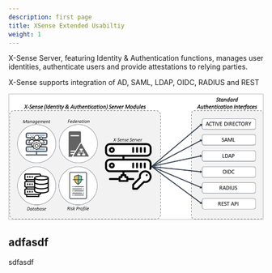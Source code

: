 ```yaml
---
description: first page
title: XSense Extended Usabiltiy
weight: 1
---
```


X-Sense Server, featuring Identity & Authentication functions, manages user identities, authenticate users and provide attestations to relying parties. 
 
X-Sense supports integration of AD, SAML, LDAP, OIDC, RADIUS and REST 

![image](./Picture1.png)



## adfasdf

sdfasdf  

